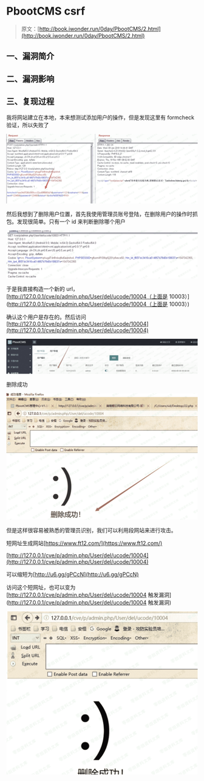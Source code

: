 # PbootCMS csrf

> 原文：[http://book.iwonder.run/0day/PbootCMS/2.html](http://book.iwonder.run/0day/PbootCMS/2.html)

## 一、漏洞简介

## 二、漏洞影响

## 三、复现过程

我将网站建立在本地，本来想测试添加用户的操作，但是发现这里有 formcheck 验证，所以失败了

![image](img/aecf99e331a90a63850d55522ab78929.png)

然后我想到了删除用户位置，首先我使用管理员账号登陆，在删除用户的操作时抓包。发现很简单。只有一个 id 来判断删除哪个用户

![image](img/a4d7cca6df538f7ebd22db9512828c69.png)

于是我直接构造一个新的 url，[http://127.0.0.1/cve/p/admin.php/User/del/ucode/10004（上面是 10003）](http://127.0.0.1/cve/p/admin.php/User/del/ucode/10004（上面是 10003）)

确认这个用户是存在的。然后访问[http://127.0.0.1/cve/p/admin.php/User/del/ucode/10004](http://127.0.0.1/cve/p/admin.php/User/del/ucode/10004)

![image](img/f34c1f117df448367409cd03b93f57fd.png)

删除成功

![image](img/a45a9aae2f2872b19fdf996702f3d8eb.png)

但是这样很容易被熟悉的管理员识别，我们可以利用段网站来进行攻击。

短网址生成网站[https://www.ft12.com/](https://www.ft12.com/)

[http://127.0.0.1/cve/p/admin.php/User/del/ucode/10004](http://127.0.0.1/cve/p/admin.php/User/del/ucode/10004)

可以缩短为[http://u6.gg/gPCcN](http://u6.gg/gPCcN)

访问这个短网址，也可以变为[http://127.0.0.1/cve/p/admin.php/User/del/ucode/10004 触发漏洞](http://127.0.0.1/cve/p/admin.php/User/del/ucode/10004 触发漏洞)

![image](img/1089687476af51e5ab45ff84a71329d6.png)

